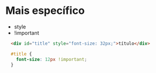 # Mais específico
  - style
  - !important

```html
  <div id="title" style="font-size: 32px;">título</div>
```

```css
  #title {
    font-size: 12px !important; 
  } 
```
